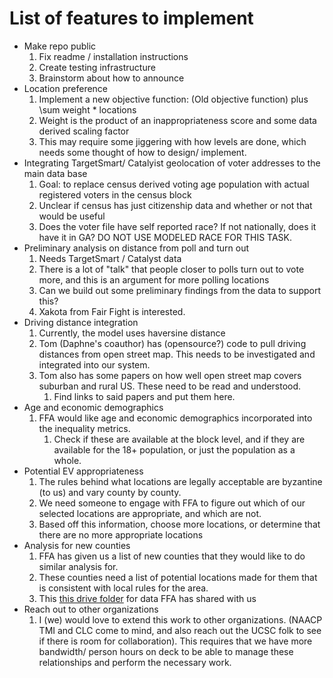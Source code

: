# List of features to implement
* Make repo public
    1. Fix readme / installation instructions
    1. Create testing infrastructure 
    1. Brainstorm about how to announce 
* Location preference
    1.  Implement a new objective function: (Old objective function) plus \sum weight * locations 
    1. Weight is the product of an inappropriateness score and some data derived scaling factor
    1. This may require some jiggering with how levels are done, which needs some thought of how to design/ implement.
* Integrating TargetSmart/ Catalyist geolocation of voter addresses to the main data base 
    1. Goal: to replace census derived voting age population with actual registered voters in the census block
    1. Unclear if census has just citizenship data and whether or not that would be useful
    1. Does the voter file have self reported race? If not nationally, does it have it in GA? DO NOT USE MODELED RACE FOR THIS TASK.
* Preliminary analysis on distance from poll and turn out
    1. Needs TargetSmart / Catalyst data
    1. There is a lot of "talk" that people closer to polls turn out to vote more, and this is an argument for more polling locations
    1. Can we build out some preliminary findings from the data to support this?
    1. Xakota from Fair Fight is interested.
* Driving distance integration
    1. Currently, the model uses haversine distance
    1. Tom (Daphne's coauthor) has (opensource?) code to pull driving distances from open street map. This needs to be investigated and integrated into our system.
    1. Tom also has some papers on how well open street map covers suburban and rural US. These need to be read and understood. 
        1. Find links to said papers and put them here.
* Age and economic demographics
    1. FFA would like age and economic demographics incorporated into the inequality metrics. 
        1. Check if these are available at the block level, and if they are available for the 18+ population, or just the population as a whole. 
* Potential EV appropriateness 
    1. The rules behind what locations are legally acceptable are byzantine (to us) and vary county by county.
    1. We need someone to engage with FFA to figure out which of our selected locations are appropriate, and which are not. 
    1. Based off this information, choose more locations, or determine that there are no more appropriate locations
* Analysis for new counties
    1. FFA has given us a list of new counties that they would like to do similar analysis for. 
    1. These counties need a list of potential locations made for them that is consistent with local rules for the area.
    1. This [this drive folder](https://drive.google.com/drive/folders/1gQ2LzREbuyhiO-KhufFYiFRh47iwFJaJ?usp=drive_link) for data FFA has shared with us
* Reach out to other organizations
    1. I (we) would love to extend this work to other organizations. (NAACP TMI and CLC come to mind, and also reach out the UCSC folk to see if there is room for collaboration). This requires that we have more bandwidth/ person hours on deck to be able to manage these relationships and perform the necessary work.